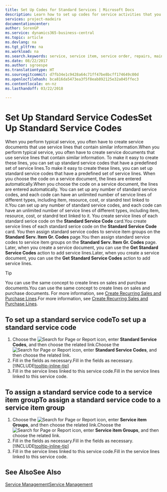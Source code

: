 ```yaml
---
title: Set Up Codes for Standard Services | Microsoft Docs
description: Learn how to set up codes for service activities that you often perform.
services: project-madeira
documentationcenter: 
author: SorenGP
ms.service: dynamics365-business-central
ms.topic: article
ms.devlang: na
ms.tgt_pltfrm: na
ms.workload: na
ms.search.keywords: service, service item, service order, repairs, maintenance
ms.date: 08/22/2017
ms.author: sgroespe
ms.translationtype: HT
ms.sourcegitcommit: d7fb34e1c9428a64c71ff47be8bcff174649c00d
ms.openlocfilehash: bca816da5473ea3f5f8eab892125e32a045ffec3
ms.contentlocale: en-nz
ms.lasthandoff: 03/22/2018

---
```


# <a name="set-up-standard-service-codes"></a><span data-ttu-id="25649-103">Set Up Standard Service Codes</span><span class="sxs-lookup"><span data-stu-id="25649-103">Set Up Standard Service Codes</span></span>
<span data-ttu-id="25649-104">When you perform typical service, you often have to create service documents that use service lines that contain similar information.</span><span class="sxs-lookup"><span data-stu-id="25649-104">When you perform typical service, you often have to create service documents that use service lines that contain similar information.</span></span> <span data-ttu-id="25649-105">To make it easy to create these lines, you can set up standard service codes that have a predefined set of service lines.</span><span class="sxs-lookup"><span data-stu-id="25649-105">To make it easy to create these lines, you can set up standard service codes that have a predefined set of service lines.</span></span> <span data-ttu-id="25649-106">When you choose the code on a service document, the lines are entered automatically.</span><span class="sxs-lookup"><span data-stu-id="25649-106">When you choose the code on a service document, the lines are entered automatically.</span></span> <span data-ttu-id="25649-107">You can set up any number of standard service codes, and each code can have an unlimited number of service lines of different types, including item, resource, cost, or standrd text linked to it.</span><span class="sxs-lookup"><span data-stu-id="25649-107">You can set up any number of standard service codes, and each code can have an unlimited number of service lines of different types, including item, resource, cost, or standrd text linked to it.</span></span> <span data-ttu-id="25649-108">You create service lines of each standard serice code on the **Standard Service Code** card.</span><span class="sxs-lookup"><span data-stu-id="25649-108">You create service lines of each standard serice code on the **Standard Service Code** card.</span></span> <span data-ttu-id="25649-109">You then assign standard service codes to service item groups on the **Standard Serv. Item Gr. Codes** page.</span><span class="sxs-lookup"><span data-stu-id="25649-109">You then assign standard service codes to service item groups on the **Standard Serv. Item Gr. Codes** page.</span></span> <span data-ttu-id="25649-110">Later, when you create a service document, you can use the **Get Standard Service Codes** action to add service lines.</span><span class="sxs-lookup"><span data-stu-id="25649-110">Later, when you create a service document, you can use the **Get Standard Service Codes** action to add service lines.</span></span>  
  
> [!Tip]
>  <span data-ttu-id="25649-111">You can use the same concept to create lines on sales and purchase documents.</span><span class="sxs-lookup"><span data-stu-id="25649-111">You can use the same concept to create lines on sales and purchase documents.</span></span> <span data-ttu-id="25649-112">For more information, see [Create Recurring Sales and Purchase Lines](sales-how-work-standard-lines.md).</span><span class="sxs-lookup"><span data-stu-id="25649-112">For more information, see [Create Recurring Sales and Purchase Lines](sales-how-work-standard-lines.md).</span></span>    
  
## <a name="to-set-up-a-standard-service-code"></a><span data-ttu-id="25649-113">To set up a standard service code</span><span class="sxs-lookup"><span data-stu-id="25649-113">To set up a standard service code</span></span>    
1. <span data-ttu-id="25649-114">Choose the ![Search for Page or Report](media/ui-search/search_small.png "Search for Page or Report icon") icon, enter **Standard Service Codes**, and then choose the related link.</span><span class="sxs-lookup"><span data-stu-id="25649-114">Choose the ![Search for Page or Report](media/ui-search/search_small.png "Search for Page or Report icon") icon, enter **Standard Service Codes**, and then choose the related link.</span></span>  
2. <span data-ttu-id="25649-115">Fill in the fields as necessary.</span><span class="sxs-lookup"><span data-stu-id="25649-115">Fill in the fields as necessary.</span></span> [!INCLUDE[tooltip-inline-tip](includes/tooltip-inline-tip_md.md)]  
4. <span data-ttu-id="25649-116">Fill in the service lines linked to this service code.</span><span class="sxs-lookup"><span data-stu-id="25649-116">Fill in the service lines linked to this service code.</span></span>  

## <a name="to-assign-a-standard-service-code-to-a-service-item-group"></a><span data-ttu-id="25649-117">To assign a standard service code to a service item group</span><span class="sxs-lookup"><span data-stu-id="25649-117">To assign a standard service code to a service item group</span></span>
1. <span data-ttu-id="25649-118">Choose the ![Search for Page or Report](media/ui-search/search_small.png "Search for Page or Report icon") icon, enter **Service item Groups**, and then choose the related link.</span><span class="sxs-lookup"><span data-stu-id="25649-118">Choose the ![Search for Page or Report](media/ui-search/search_small.png "Search for Page or Report icon") icon, enter **Service item Groups**, and then choose the related link.</span></span>  
2. <span data-ttu-id="25649-119">Fill in the fields as necessary.</span><span class="sxs-lookup"><span data-stu-id="25649-119">Fill in the fields as necessary.</span></span> [!INCLUDE[tooltip-inline-tip](includes/tooltip-inline-tip_md.md)]
3. <span data-ttu-id="25649-120">Fill in the service lines linked to this service code.</span><span class="sxs-lookup"><span data-stu-id="25649-120">Fill in the service lines linked to this service code.</span></span>  

## <a name="see-also"></a><span data-ttu-id="25649-121">See Also</span><span class="sxs-lookup"><span data-stu-id="25649-121">See Also</span></span>
[<span data-ttu-id="25649-122">Service Management</span><span class="sxs-lookup"><span data-stu-id="25649-122">Service Management</span></span>](service-service.md)
